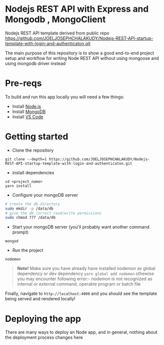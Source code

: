 # Nodejs REST API  with Express and Mongodb , MongoClient
Nodejs REST API template  derived from public repo https://github.com/JOELJOSEPHCHALAKUDY/Nodejs-REST-API-startup-template-with-login-and-authenticaton.git

The main purpose of this repository is to show a good end-to-end project setup and workflow for writing Node REST API without using mongoose and using mongodb driver instead 



# Pre-reqs
To build and run this app locally you will need a few things:
- Install [Node.js](https://nodejs.org/en/)
- Install [MongoDB](https://docs.mongodb.com/manual/installation/)
- Install [VS Code](https://code.visualstudio.com/)

# Getting started
- Clone the repository
```
git clone --depth=1 https://github.com/JOELJOSEPHCHALAKUDY/Nodejs-REST-API-startup-template-with-login-and-authenticaton.git
```
- Install dependencies
```
cd <project_name>
yarn install
```
- Configure your mongoDB server
```bash
# create the db directory
sudo mkdir -p /data/db
# give the db correct read/write permissions
sudo chmod 777 /data/db
```
- Start your mongoDB server (you'll probably want another command prompt)
```
mongod
```
- Run the project
```
nodemon
```
> **Note!** Make sure you have already have  installed nodemon as global dependency or dev dependency `yarn global add nodemon` othewise you may encounter following error:- nodemon is not recognized as internal or external command, operable program or batch file


Finally, navigate to `http://localhost:4000` and you should see the template being served and rendered locally!

# Deploying the app
There are many ways to deploy an Node app, and in general, nothing about the deployment process changes here 
